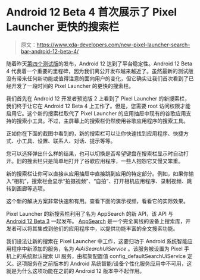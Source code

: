 # Android 12 Beta 4 首次展示了 Pixel Launcher 更快的搜索栏

> 原文：<https://www.xda-developers.com/new-pixel-launcher-search-bar-android-12-beta-4/>

随着昨天[第四个测试版](https://www.xda-developers.com/android-12-beta-4/)的发布，Android 12 达到了平台稳定性。Android 12 Beta 4 代表着一个重要的里程碑，因为我们离公开发布越来越近了。虽然最新的测试版没有带来任何新功能或值得注意的面向用户的变化，但它确实让我们首次看到了已经开发了一段时间的 Pixel Launcher 的更快的搜索栏。

我们首先在 Android 12 开发者预览版 2 上看到了 Pixel Launcher 的新搜索栏，我们终于让它在 Android 12 Beta 4 上工作了。但是，您需要 root 访问权限才能启用它。这个新的搜索栏取代了 Pixel Launcher 的应用抽屉中现有的谷歌应用支持的搜索小工具。不过，主屏幕上的搜索栏仍然使用谷歌应用程序的搜索工具。

正如你在下面的截图中看到的，新的搜索栏可以让你快速找到应用程序、快捷方式、小工具、设置、联系人、对话、提示等等。

您可以选择弹出什么样的结果，也可以切换是否希望键盘在搜索栏显示时自动打开。旧的搜索栏只是简单地打开了谷歌应用程序，一些人抱怨它又慢又笨重。

新的搜索栏让你可以直接从应用抽屉中直接跳到应用的特定部分。例如，如果你输入“相机”，搜索栏会显示“拍摄视频”、“自拍”、打开相机应用程序、录制视频、跳转到画廊等选项。

这个新的解决方案非常快速和有用。查看下面的演示视频，看看它的实际效果。

Pixel Launcher 的新搜索栏利用了名为 AppSearch 的新 API，该 API 与 [Android 12 Beta 3](https://www.xda-developers.com/android-12-beta-3-changes/) 一起发布。 [AppSearch](https://android-developers.googleblog.com/2021/06/sophisticated-search-with-appsearch-in-jetpack.html) 是一个完全离线的设备上搜索库，开发者可以将其集成到他们的应用程序中，以提供功能丰富的全文搜索功能。

我们设法让新的搜索在 Pixel Launcher 中工作，这要归功于 Android 系统智能应用程序中新添加的服务，名为 *AiAiSearchUiService* 。该服务被设置为 Pixel 手机上的系统默认搜索 UI 服务，由框架配置值 config_defaultSearchUiService 定义。这项服务在之前版本的 Android 系统智能/设备个性化服务应用中不可用，这就是为什么这项功能在之前的 Android 12 版本中不起作用。